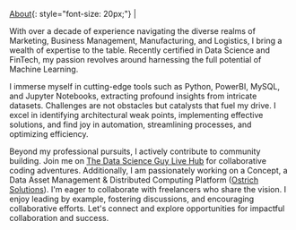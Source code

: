 [About](/about.md){: style="font-size: 20px;"} |

With over a decade of experience navigating the diverse realms of Marketing, Business Management, Manufacturing, and Logistics, I bring a wealth of expertise to the table. Recently certified in Data Science and FinTech, my passion revolves around harnessing the full potential of Machine Learning.

I immerse myself in cutting-edge tools such as Python, PowerBI, MySQL, and Jupyter Notebooks, extracting profound insights from intricate datasets. Challenges are not obstacles but catalysts that fuel my drive. I excel in identifying architectural weak points, implementing effective solutions, and find joy in automation, streamlining processes, and optimizing efficiency.

Beyond my professional pursuits, I actively contribute to community building. Join me on [The Data Science Guy Live Hub](https://thedatascienceguy.live/hub/login) for collaborative coding adventures. Additionally, I am passionately working on a Concept, a Data Asset Management & Distributed Computing Platform ([Ostrich Solutions](https://github.com/Mihir-Ai-lab/Ostrich_solutions/blob/05737357fffcc6d3137f86e063ebe913aa73573f/README.md)). I'm eager to collaborate with freelancers who share the vision. I enjoy leading by example, fostering discussions, and encouraging collaborative efforts. Let's connect and explore opportunities for impactful collaboration and success.
